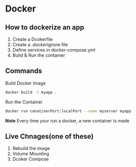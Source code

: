 # Docker

## How to dockerize an app
1. Create a Dcokerfile
2. Create a .dockerignore file
3. Define services in docker-compose.yml
4. Build & Run the container


## Commands
Build Docker Image
```bash
docker build -t myapp .
```
Run the Container
```bash
docker run conatinerPort:localPort --name myserver myapp
```
**Note** 
Every time your run a docker, a new container is made


## Live Chnages(one of these)
1. Rebuild the image
2. Volume Mounting
3. Dcoker Compose

